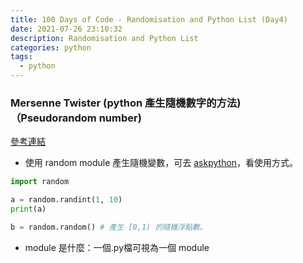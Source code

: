 ```yaml
---
title: 100 Days of Code - Randomisation and Python List (Day4)
date: 2021-07-26 23:10:32
description: Randomisation and Python List
categories: python
tags:
  - python
---
```


### Mersenne Twister (python 產生隨機數字的方法) （Pseudorandom number)
[參考連結](https://www.khanacademy.org/computing/computer-science/cryptography/crypt/v/random-vs-pseudorandom-number-generators)

* 使用 random module 產生隨機變數，可去 [askpython](https://www.askpython.com/)，看使用方式。
``` python
import random

a = random.randint(1, 10)
print(a)

b = random.random() # 產生 [0,1) 的隨機浮點數。
```

* module 是什麼：一個.py檔可視為一個 module